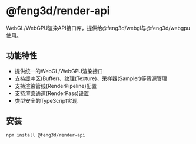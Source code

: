 # @feng3d/render-api

WebGL/WebGPU渲染API接口库，提供给@feng3d/webgl与@feng3d/webgpu使用。

## 功能特性

- 提供统一的WebGL/WebGPU渲染接口
- 支持缓冲区(Buffer)、纹理(Texture)、采样器(Sampler)等资源管理
- 支持渲染管线(RenderPipeline)配置
- 支持渲染通道(RenderPass)设置
- 类型安全的TypeScript实现

## 安装

```bash
npm install @feng3d/render-api
```
